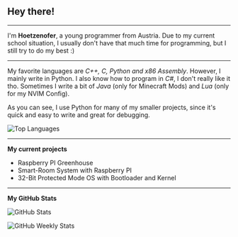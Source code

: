 ## Hey there!

---

I'm **Hoetzenofer**, a young programmer from Austria.
Due to my current school situation, I usually don't have that much time for programming, but I still try to do my best :)

---

My favorite languages are _C++, C, Python and x86 Assembly_. However, I mainly write in Python.
I also know how to program in _C#_, I don't really like it tho.
Sometimes I write a bit of _Java_ (only for Minecraft Mods) and _Lua_ (only for my NVIM Config).

As you can see, I use Python for many of my smaller projects, since it's quick and easy to write and great for debugging.

![Top Languages](https://github-readme-stats.vercel.app/api/top-langs/?username=hoetzenofer&layout=compact&theme=dark)

---

**My current projects**
- Raspberry PI Greenhouse
- Smart-Room System with Raspberry PI
- 32-Bit Protected Mode OS with Bootloader and Kernel

---

**My GitHub Stats**

![GitHub Stats](https://github-profile-summary-cards.vercel.app/api/cards/profile-details?username=hoetzenofer&theme=dark)

![GitHub Weekly Stats](https://github-readme-streak-stats.herokuapp.com/?user=hoetzenofer&theme=dark)

<!--
**hoetzenofer/hoetzenofer** is a ✨ _special_ ✨ repository because its `README.md` (this file) appears on your GitHub profile.

Here are some ideas to get you started:

- 🔭 I’m currently working on ...
- 🌱 I’m currently learning ...
- 👯 I’m looking to collaborate on ...
- 🤔 I’m looking for help with ...
- 💬 Ask me about ...
- 📫 How to reach me: ...
- 😄 Pronouns: ...
- ⚡ Fun fact: ...
-->

